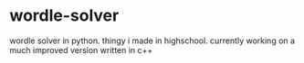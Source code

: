 # wordle-solver
wordle solver in python. thingy i made in highschool. currently working on a much improved version written in c++

